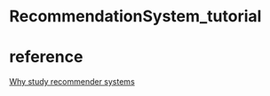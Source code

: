 # RecommendationSystem_tutorial

# reference
[Why study recommender systems](https://www.youtube.com/playlist?list=PLCemT-oocgalODXpQ-EP_IfrrD-A--40h)
